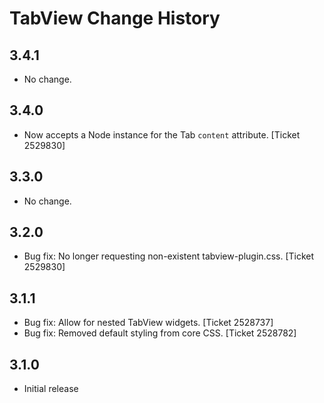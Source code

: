 TabView Change History
======================

3.4.1
-----

-   No change.

3.4.0
-----

-   Now accepts a Node instance for the Tab `content` attribute. \[Ticket 2529830\]

3.3.0
-----

-   No change.

3.2.0
-----

-   Bug fix: No longer requesting non-existent tabview-plugin.css. \[Ticket 2529830\]

3.1.1
-----

-   Bug fix: Allow for nested TabView widgets. \[Ticket 2528737\]
-   Bug fix: Removed default styling from core CSS. \[Ticket 2528782\]

3.1.0
-----

-   Initial release
